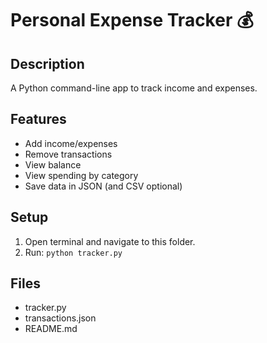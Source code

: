 # Personal Expense Tracker 💰

## Description
A Python command-line app to track income and expenses.

## Features
- Add income/expenses
- Remove transactions
- View balance
- View spending by category
- Save data in JSON (and CSV optional)

## Setup
1. Open terminal and navigate to this folder.
2. Run: `python tracker.py`

## Files
- tracker.py
- transactions.json
- README.md
